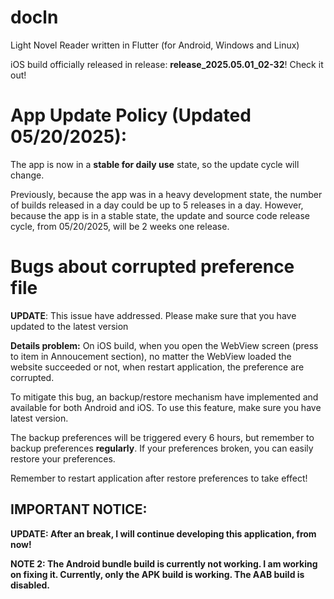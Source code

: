 # docln

Light Novel Reader written in Flutter (for Android, Windows and Linux)

iOS build officially released in release: **release_2025.05.01_02-32**! Check it out! 

# App Update Policy (Updated 05/20/2025):

The app is now in a **stable for daily use** state, so the update cycle will change.

Previously, because the app was in a heavy development state, the number of builds released in a day could be up to 5 releases in a day. However, because the app is in a stable state, the update and source code release cycle, from 05/20/2025, will be 2 weeks one release.

# Bugs about corrupted preference file

**UPDATE**: This issue have addressed. Please make sure that you have updated to the latest version

**Details problem:** On iOS build, when you open the WebView screen (press to item in Annoucement section),
no matter the WebView loaded the website succeeded or not, when restart application, 
the preference are corrupted.

To mitigate this bug, an backup/restore mechanism have implemented and available for both
Android and iOS. To use this feature, make sure you have latest version.

The backup preferences will be triggered every 6 hours, but remember to backup preferences
**regularly**. If your preferences broken, you can easily restore your preferences.

Remember to restart application after restore preferences to take effect!

## IMPORTANT NOTICE:

**UPDATE: After an break, I will continue developing this application, from now!**

**NOTE 2: The Android bundle build is currently not working. I am working on fixing it. Currently, only the APK build is working. The AAB build is disabled.**
